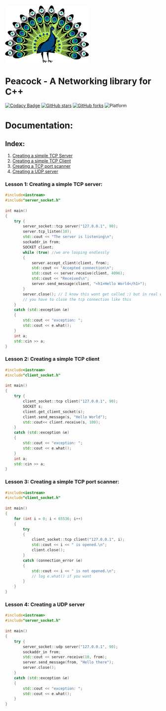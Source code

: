 ![logo](static/peacock.png)
</br>
# Peacock - A Networking library for C++
[![Codacy Badge](https://api.codacy.com/project/badge/Grade/2d46ec03c4fb48a3a80ea6a889268d71)](https://www.codacy.com/app/VISWESWARAN1998/Peacock?utm_source=github.com&utm_medium=referral&utm_content=VISWESWARAN1998/Peacock&utm_campaign=badger)
[![GitHub stars](https://img.shields.io/github/stars/VISWESWARAN1998/Peacock.svg)](https://github.com/VISWESWARAN1998/Peacock/stargazers)
[![GitHub forks](https://img.shields.io/github/forks/VISWESWARAN1998/Peacock.svg)](https://github.com/VISWESWARAN1998/Peacock/network)
![Platform](https://img.shields.io/badge/platform-windows-blue.svg)
</br>
# Documentation:
## Index:
1. [Creating a simple TCP Server](https://github.com/VISWESWARAN1998/Peacock#lesson-1-creating-a-simple-tcp-server)
2. [Creating a simple TCP Client]()
3. [Creating a TCP port scanner]()
4. [Creating a UDP server]()


### Lesson 1: Creating a simple TCP server:
```C++
#include<iostream>
#include"server_socket.h"

int main()
{
	try {
		server_socket::tcp server("127.0.0.1", 90);
		server.tcp_listen(10);
		std::cout << "The server is listening\n";
		sockaddr_in from;
		SOCKET client;
		while (true) //we are looping endlessly
		{
			server.accept_client(client, from);
			std::cout << "Accepted connection\n";
			std::cout << server.receive(client, 4096);
			std::cout << "Received\n";
			server.send_message(client, "<h1>Hello World</h1>");
		}
		server.close(); // I know this wont get called :) but in real world applications 
		// you have to close the tcp connection like this
	}
	catch (std::exception &e)
	{
		std::cout << "exception: ";
		std::cout << e.what();
	}
	int a;
	std::cin >> a;
}
```

### Lesson 2: Creating a simple TCP client
```C++
#include<iostream>
#include"client_socket.h"

int main()
{
	try {
		client_socket::tcp client("127.0.0.1", 90);
		SOCKET s;
		client.get_client_socket(s);
		client.send_message(s, "Hello World");
		std::cout<< client.receive(s, 100);
	}
	catch (std::exception &e)
	{
		std::cout << "exception: ";
		std::cout << e.what();
	}
	int a;
	std::cin >> a;
}
```

### Lesson 3: Creating a simple TCP port scanner:

```C++
#include<iostream>
#include"client_socket.h"

int main()
{
	for (int i = 0; i < 65536; i++)
	{
		try 
		{
			client_socket::tcp client("127.0.0.1", i);
			std::cout << i << " is opened.\n";
			client.close();
		}
		catch (connection_error &e)
		{
			std::cout << i << " is not opened.\n";
			// log e.what() if you want
		}
	}
}
```

### Lesson 4: Creating a UDP server
```C++
#include<iostream>
#include"server_socket.h"

int main()
{
	try {
		server_socket::udp server("127.0.0.1", 90);
		sockaddr_in from;
		std::cout << server.receive(10, from);
		server.send_message(from, "Hello there");
		server.close();
	}
	catch (std::exception &e)
	{
		std::cout << "exception: ";
		std::cout << e.what();
	}
}
```